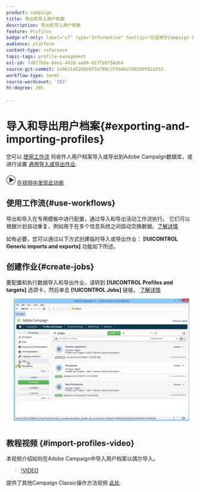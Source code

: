 ```yaml
---
product: campaign
title: 导出和导入用户档案
description: 导出和导入用户档案
feature: Profiles
badge-v7-only: label="v7" type="Informative" tooltip="仅适用于Campaign Classicv7"
audience: platform
content-type: reference
topic-tags: profile-management
exl-id: fd0f7b6e-84e1-442d-ae88-817fb6758d64
source-git-commit: 3a9b21d626b60754789c3f594ba798309f62a553
workflow-type: tm+mt
source-wordcount: '152'
ht-degree: 30%

---
```


# 导入和导出用户档案{#exporting-and-importing-profiles}



您可以 [使用工作流](#use-workflows) 将收件人用户档案导入或导出到Adobe Campaign数据库，或进行设置 [通用导入或导出作业](#create-jobs).

![](assets/do-not-localize/how-to-video.png) [在视频中发现此功能](#import-profiles-video)

## 使用工作流{#use-workflows}

导出和导入在专用模板中进行配置，通过导入和导出活动工作流执行。 它们可以根据计划自动重复，例如用于在多个信息系统之间自动交换数据。[了解详情](../../platform/using/import-export-workflows.md#best-practices-when-importing-data)

如有必要，您可以通过以下方式创建临时导入或导出作业： **[!UICONTROL Generic imports and exports]** 功能如下所述。

## 创建作业{#create-jobs}

要配置和执行数据导入和导出作业，请转到 **[!UICONTROL Profiles and targets]** 选项卡，然后单击 **[!UICONTROL Jobs]** 链接。 [了解详情](../../platform/using/about-generic-imports-exports.md)

![](assets/s_ncs_user_interface_import_link.png)


## 教程视频 {#import-profiles-video}

本视频介绍如何在Adobe Campaign中导入用户档案以偶尔导入。

>[!VIDEO](https://video.tv.adobe.com/v/25608?quality=12)

提供了其他Campaign Classic操作方法视频 [此处](https://experienceleague.adobe.com/docs/campaign-classic-learn/tutorials/overview.html?lang=zh-Hans).
